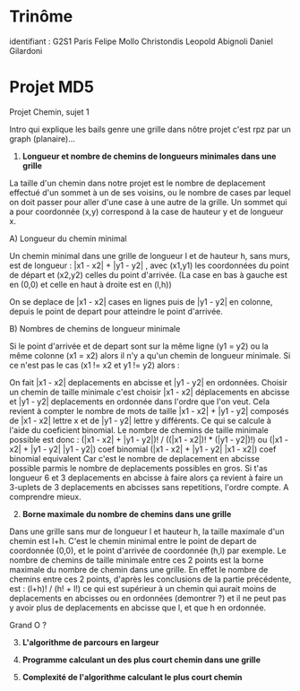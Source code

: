 # Trinôme
identifiant : G2S1
Paris Felipe Mollo Christondis
Leopold Abignoli
Daniel Gilardoni

# Projet MD5
Projet Chemin, sujet 1

Intro qui explique les bails genre une grille dans nôtre projet c'est rpz par un graph (planaire)...

1. **Longueur et nombre de chemins de longueurs minimales dans une grille** 

La taille d'un chemin dans notre projet est le nombre de deplacement effectué d'un sommet à un de ses voisins, ou le nombre de cases par lequel on doit passer pour aller d'une case à une autre de la grille.
Un sommet qui a pour coordonnée (x,y) correspond à la case de hauteur y et de longueur x.

A) Longueur du chemin minimal

Un chemin minimal dans une grille de longueur l et de hauteur h, sans murs, est de longueur :
|x1 - x2| + |y1 - y2| , avec (x1,y1) les coordonnées du point de départ et (x2,y2) celles du point d'arrivée.
(La case en bas à gauche est en (0,0) et celle en haut à droite est en (l,h))
<!-- |x1 - x2| est la valeur absolue de x1 - x2 -->
On se deplace de |x1 - x2| cases en lignes puis de |y1 - y2| en colonne, depuis le point de depart pour atteindre le point d'arrivée.

B) Nombres de chemins de longueur minimale

Si le point d'arrivée et de depart sont sur la même ligne (y1 = y2) ou la même colonne (x1 = x2) alors il n'y a qu'un chemin de longueur minimale.
Si ce n'est pas le cas (x1 != x2 et y1 != y2) alors :
<!-- 2 si |x1 - x2| + |y1 - y2| = 2 (en sachant que x1 != x2 et y1 != y2 comme dit au-dessus donc pas 2 d'ecart entre x1 et x2 par ex) // si longueur 2 -->
<!-- si lg = 3 : nb = 3 -->
<!-- si lg = 4 : nb = 4 ou 6 -->
<!-- si lg = 5 : nb = 5 ou 10 -->
<!-- si lg = 6 : nb = 6 ou 15 ou 20 -->
On fait |x1 - x2| deplacements en abcisse et |y1 - y2| en ordonnées.
Choisir un chemin de taille minimale c'est choisir |x1 - x2| déplacements en abcisse et |y1 - y2| deplacements en ordonnée dans l'ordre que l'on veut.
Cela revient à compter le nombre de mots de taille |x1 - x2| + |y1 - y2| composés de |x1 - x2| lettre x et de |y1 - y2| lettre y différents. Ce qui se calcule à l'aide du coeficient binomial.
Le nombre de chemins de taille minimale possible est donc :
(|x1 - x2| + |y1 - y2|)! / ((|x1 - x2|)! * (|y1 - y2|)!)
ou
(|x1 - x2| + |y1 - y2|    |y1 - y2|) coef binomial 
(|x1 - x2| + |y1 - y2|    |x1 - x2|) coef binomial equivalent
Car c'est le nombre de deplacement en abcisse possible parmis le nombre de deplacements possibles en gros.
Si t'as longueur 6 et 3 deplacements en abcisse à faire alors ça revient à faire un 3-uplets de 3 deplacements en abcisses sans repetitions, l'ordre compte. A comprendre mieux.


2. **Borne maximale du nombre de chemins dans une grille**

Dans une grille sans mur de longueur l et hauteur h, la taille maximale d'un chemin est l+h. 
C'est le chemin minimal entre le point de depart de coordonnée (0,0), et le point d'arrivée de coordonnée (h,l) par exemple.
Le nombre de chemins de taille minimale entre ces 2 points est la borne maximale du nombre de chemin dans une grille.
En effet le nombre de chemins entre ces 2 points, d'après les conclusions de la partie précédente, est :
(l+h)! / (h! + l!)
ce qui est supérieur à un chemin qui aurait moins de deplacements en abcisses ou en ordonnées (demontrer ?) et il ne peut pas y avoir plus de deplacements en abcisse que l, et que h en ordonnée.

Grand O ?

3. **L'algorithme de parcours en largeur**


4. **Programme calculant un des plus court chemin dans une grille** 

5. **Complexité de l'algorithme calculant le plus court chemin**